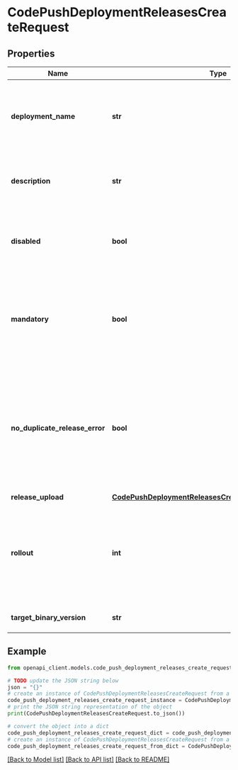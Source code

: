 # CodePushDeploymentReleasesCreateRequest


## Properties

Name | Type | Description | Notes
------------ | ------------- | ------------- | -------------
**deployment_name** | **str** | This specifies which deployment you want to release the update to. Default is Staging. | [optional] 
**description** | **str** | This provides an optional \&quot;change log\&quot; for the deployment. | [optional] 
**disabled** | **bool** | This specifies whether an update should be downloadable by end users or not. | [optional] 
**mandatory** | **bool** | This specifies whether the update should be considered mandatory or not (e.g. it includes a critical security fix). | [optional] 
**no_duplicate_release_error** | **bool** | This specifies that if the update is identical to the latest release on the deployment, the CLI should generate a warning instead of an error. | [optional] 
**release_upload** | [**CodePushDeploymentReleasesCreateRequestReleaseUpload**](CodePushDeploymentReleasesCreateRequestReleaseUpload.md) |  | 
**rollout** | **int** | This specifies the percentage of users (as an integer between 1 and 100) that should be eligible to receive this update. | [optional] 
**target_binary_version** | **str** | the binary version of the application | 

## Example

```python
from openapi_client.models.code_push_deployment_releases_create_request import CodePushDeploymentReleasesCreateRequest

# TODO update the JSON string below
json = "{}"
# create an instance of CodePushDeploymentReleasesCreateRequest from a JSON string
code_push_deployment_releases_create_request_instance = CodePushDeploymentReleasesCreateRequest.from_json(json)
# print the JSON string representation of the object
print(CodePushDeploymentReleasesCreateRequest.to_json())

# convert the object into a dict
code_push_deployment_releases_create_request_dict = code_push_deployment_releases_create_request_instance.to_dict()
# create an instance of CodePushDeploymentReleasesCreateRequest from a dict
code_push_deployment_releases_create_request_from_dict = CodePushDeploymentReleasesCreateRequest.from_dict(code_push_deployment_releases_create_request_dict)
```
[[Back to Model list]](../README.md#documentation-for-models) [[Back to API list]](../README.md#documentation-for-api-endpoints) [[Back to README]](../README.md)


